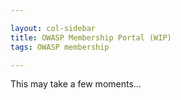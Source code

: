 ```yaml
---

layout: col-sidebar
title: OWASP Membership Portal (WIP)
tags: OWASP membership

---
```


<div id='member-qr' style='float:right;'>
</div>
<div id='member-info'>
This may take a few moments...
</div>

<script>
  $(function() {
      $.get( "https://owaspadmin.azurewebsites.net/api/get-member-info?code=mWP6TjdDSJZOQIZQNtb2fUPuzuIamwaobBZUTnN24JEdtFybiTDl7A==", { authtoken : Cookies.get('CF_Authorization') }, function( data ) {
          alert( data );
          $('#member-info').fill_member_info(data['email']);
          $('#member-qr').kjua({text: data['member_number']});
        });
  })
  
  $.fn.fill_member_info = function(email_address) {
        html = "Welcome, " + email_address + ".  Here is your information:";
        html += "<p><strong>First Name:</strong>Test<br>";
        html += "<strong>Last Name:</strong>Leader<br>";
        html += "<strong>Member Number:</strong>8adxzfka3993dfavh<br>";
        html += "<strong>Email:</strong>test.leader@owasp.org<br>";
        html += "<strong>Email:</strong>second.email@some.place<br>";
        html += "<strong>Address:</strong>1234 Many Streets<br>";
        html += "<strong>City:</strong>Citytownville<br>";
        html += "<strong>State:</strong>Unionstate<br>";
        html += "<strong>Postal Code:</strong>534231<br";
        this.html(html);
    }
</script>
